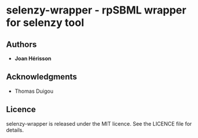 # selenzy-wrapper - rpSBML wrapper for selenzy tool

<!-- ## Install
### From Conda
```sh
[sudo] conda install -c brsynth -c chemlite
```

## Use
### Compound
```python
from chemlite import Compound

c = Compound(id='test_cmpd')
```
The code above creates an empty compound. The following fields can be filled and accessed either at build time or later on:
- smiles
- inchi
- inchikey
- formula
- name
- infos

### Reaction
```python
from chemlite import Reaction

r = Reaction(id='test_rxn')
```
The code above creates an empty reaction. The following fields can be filled and accessed either at build time or later on:
- ec_numbers
- reactants
- products
- infos

The following methods are also available:
- `get_smiles()`
- `add_reactant()`
- `add_product()`


### Pathway
```python
from chemlite import Pathway

p = Pathway(id='test_path')
```
The code above creates an empty reaction. The following fields can be filled and accessed either at build time or later on:
- id
- species
- reactions

The following methods are also available:
- `add_compound()`
- `add_reaction()`
- `del_reaction()`
- `Pathway.net_reaction()`


## Tests
Please follow instructions below ti run tests:
```
cd tests
pytest -v
```
For further tests and development tools, a CI toolkit is provided in `ci` folder (see [ci/README.md](ci/README.md)). -->


## Authors

* **Joan Hérisson**

## Acknowledgments

* Thomas Duigou


## Licence
selenzy-wrapper is released under the MIT licence. See the LICENCE file for details.

